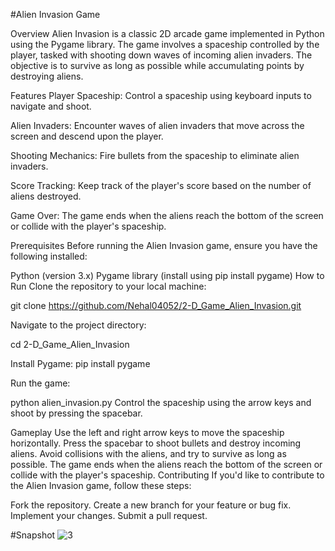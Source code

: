 #Alien Invasion Game

Overview
Alien Invasion is a classic 2D arcade game implemented in Python using the Pygame library. 
The game involves a spaceship controlled by the player, tasked with shooting down waves of incoming alien invaders. 
The objective is to survive as long as possible while accumulating points by destroying aliens.

Features
Player Spaceship: Control a spaceship using keyboard inputs to navigate and shoot.

Alien Invaders: Encounter waves of alien invaders that move across the screen and descend upon the player.

Shooting Mechanics: Fire bullets from the spaceship to eliminate alien invaders.

Score Tracking: Keep track of the player's score based on the number of aliens destroyed.

Game Over: The game ends when the aliens reach the bottom of the screen or collide with the player's spaceship.

Prerequisites
Before running the Alien Invasion game, ensure you have the following installed:

Python (version 3.x)
Pygame library (install using pip install pygame)
How to Run
Clone the repository to your local machine:

git clone https://github.com/Nehal04052/2-D_Game_Alien_Invasion.git

Navigate to the project directory:

cd 2-D_Game_Alien_Invasion

Install Pygame:
pip install pygame

Run the game:

python alien_invasion.py
Control the spaceship using the arrow keys and shoot by pressing the spacebar.

Gameplay
Use the left and right arrow keys to move the spaceship horizontally.
Press the spacebar to shoot bullets and destroy incoming aliens.
Avoid collisions with the aliens, and try to survive as long as possible.
The game ends when the aliens reach the bottom of the screen or collide with the player's spaceship.
Contributing
If you'd like to contribute to the Alien Invasion game, follow these steps:

Fork the repository.
Create a new branch for your feature or bug fix.
Implement your changes.
Submit a pull request.

#Snapshot
![3](https://github.com/Nehal04052/2-D_Game_Alien_Invasion/assets/126107576/9e021360-efc4-44f1-99d9-a4551b14f56e)

